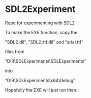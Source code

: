 # SDL2Experiment
Repo for experimenting with SDL2

To make the EXE function, copy the 

"SDL2.dll", "SDL2_ttf.dll" and "arial.ttf" 

files from 

"DIR\SDLExperiments\SDLExperiments" 

into 

"DIR\SDLExperiments\x64\Debug"

Hopefully the EXE will just run then.

